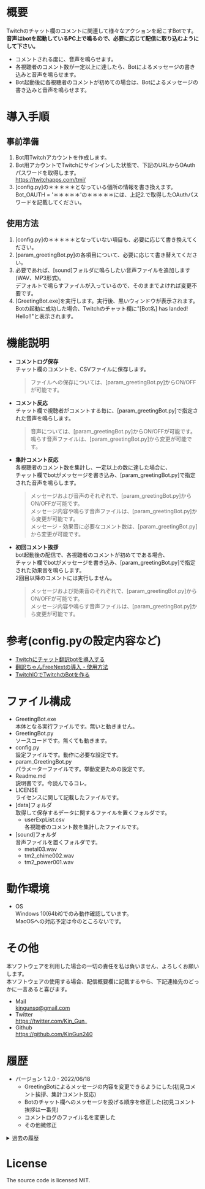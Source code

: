 # 概要
Twitchのチャット欄のコメントに関連して様々なアクションを起こすBotです。  
**音声はbotを起動しているPC上で鳴るので、必要に応じて配信に取り込むようにして下さい。**  
* コメントされる度に、音声を鳴らせます。  
* 各視聴者のコメント数が一定以上に達したら、Botによるメッセージの書き込みと音声を鳴らせます。  
* Bot起動後に各視聴者のコメントが初めての場合は、Botによるメッセージの書き込みと音声を鳴らせます。  

# 導入手順
## 事前準備
1. Bot用Twitchアカウントを作成します。  
2. Bot用アカウントでTwitchにサインインした状態で、下記のURLからOAuthパスワードを取得します。  
   https://twitchapps.com/tmi/
3. [config.py]の＊＊＊＊＊となっている個所の情報を書き換えます。  
   Bot_OAUTH = '＊＊＊＊＊'の＊＊＊＊＊には、上記2.で取得したOAuthパスワードを記載してください。  

## 使用方法
1. [config.py]の＊＊＊＊＊となっていない項目も、必要に応じて書き換えてください。  
2. [param_greetingBot.py]の各項目について、必要に応じて書き替えてください。  
3. 必要であれば、[sound]フォルダに鳴らしたい音声ファイルを追加します(WAV、MP3形式)。  
   デフォルトで鳴らすファイルが入っているので、そのままでよければ変更不要です。  
4. [GreetingBot.exe]を実行します。実行後、黒いウィンドウが表示されます。  
   Botの起動に成功した場合、Twitchのチャット欄に"[Bot名] has landed! Hello!!"と表示されます。  

# 機能説明
* **コメントログ保存**  
  チャット欄のコメントを、CSVファイルに保存します。
  > ファイルへの保存については、[param_greetingBot.py]からON/OFFが可能です。
* **コメント反応**  
  チャット欄で視聴者がコメントする毎に、[param_greetingBot.py]で指定された音声を鳴らします。
  > 音声については、[param_greetingBot.py]からON/OFFが可能です。  
  > 鳴らす音声ファイルは、[param_greetingBot.py]から変更が可能です。
* **集計コメント反応**  
  各視聴者のコメント数を集計し、一定以上の数に達した場合に、  
  チャット欄でbotがメッセージを書き込み、[param_greetingBot.py]で指定された音声を鳴らします。
  > メッセージおよび音声のそれぞれで、[param_greetingBot.py]からON/OFFが可能です。  
  > メッセージ内容や鳴らす音声ファイルは、[param_greetingBot.py]から変更が可能です。  
  > メッセージ・効果音に必要なコメント数は、[param_greetingBot.py]から変更が可能です。
* **初回コメント挨拶**  
  bot起動後の配信で、各視聴者のコメントが初めてである場合、  
  チャット欄でbotがメッセージを書き込み、[param_greetingBot.py]で指定された効果音を鳴らします。  
  2回目以降のコメントには実行しません。  
  > メッセージおよび効果音のそれぞれで、[param_greetingBot.py]からON/OFFが可能です。  
  > メッセージ内容や鳴らす音声ファイルは、[param_greetingBot.py]から変更が可能です。

# 参考(config.pyの設定内容など)
* [Twitchにチャット翻訳botを導入する](https://note.com/tatsuya_iwama/n/nc42feebbb53d)
* [翻訳ちゃんFreeNextの導入・使用方法](https://croom.sytes.net/trans/)
* [TwitchIOでTwitchのBotを作る](https://qiita.com/maguro869/items/57b866779b665058cfe8)

# ファイル構成
* GreetingBot.exe  
  本体となる実行ファイルです。無いと動きません。  
* GreetingBot.py  
  ソースコードです。無くても動きます。  
* config.py  
  設定ファイルです。動作に必要な設定です。  
* param_GreetingBot.py  
  パラメーターファイルです。挙動変更ための設定です。  
* Readme.md  
  説明書です。今読んでるコレ。  
* LICENSE  
  ライセンスに関して記載したファイルです。  
* [data]フォルダ  
  取得して保存するデータに関するファイルを置くフォルダです。  
  - userExpList.csv  
    各視聴者のコメント数を集計したファイルです。  
* [sound]フォルダ  
  音声ファイルを置くフォルダです。  
  - metal03.wav
  - tm2_chime002.wav
  - tm2_power001.wav

# 動作環境
* OS  
  Windows 10(64bit)でのみ動作確認しています。  
  MacOSへの対応予定は今のところないです。  

# その他
本ソフトウェアを利用した場合の一切の責任を私は負いません、よろしくお願いします。  
本ソフトウェアの使用する場合、配信概要欄に記載するやら、下記連絡先のどっかに一言あると喜びます。  
* Mail  
  kingunsq@gmail.com
* Twitter  
  https://twitter.com/Kin_Gun_
* Github  
  https://github.com/KinGun240

# 履歴
* バージョン 1.2.0 - 2022/06/18
  - GreetingBotによるメッセージの内容を変更できるようにした(初見コメント挨拶、集計コメント反応)
  - Botのチャット欄へのメッセージを投げる順序を修正した(初見コメント挨拶は一番先)
  - コメントログのファイル名を変更した
  - その他微修正

<details>
<summary>過去の履歴</summary>

* バージョン 1.1.3 - 2022/06/17
  - ユーザーのbadges判定を削除
  - Readmeの記述を強化

* バージョン 1.1.2 - 2022/06/16
  - config.pyと関連する項目名を変更

* バージョン 1.1.1 - 2022/06/16
  - DebugがONになってたのを修正、メッセージ内容を調整
  - config.pyからCLIENT_IDの項目を削除、他微修正
  - Readme.mdをいろいろいっぱい修正

* バージョン 1.1.0 - 2022/06/14
  - レベルアップ機能を追加(画像とか動画とかどうやって出すんだろうか…？)
  - config.pyのいくつかの項目をparam_greetingBot.pyに移項
  - Readme.mdの誤記修正

* バージョン 1.0.1 - 2022/06/10
  - Debug周りの処理の不具合を修正

* バージョン 1.0.0 - 2022/05/31
  - 1年以上放って置いてたのを掘り出してきた
</details>

# License
The source code is licensed MIT.
